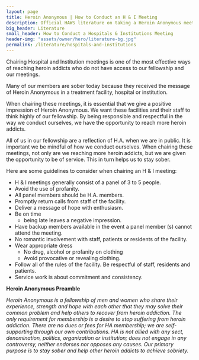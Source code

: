 ```yaml
---
layout: page
title: Heroin Anonymous | How to Conduct an H & I Meeting
description: Official HAWS literature on taking a Heroin Anonymous meeting into hospitals and institutions.
big_header: Literature
small_header: How to Conduct a Hospitals & Institutions Meeting
header-img: "assets/owner/hero/literature-bg.jpg"
permalink: /literature/hospitals-and-institutions
---
```


Chairing Hospital and Institution meetings is one of the most effective ways of reaching heroin addicts who do not have access to our fellowship and our meetings.

Many of our members are sober today because they received the message of Heroin Anonymous in a treatment facility, hospital or institution.

When chairing these meetings, it is essential that we give a positive impression of Heroin Anonymous. We want these facilities and their staff to think highly of our fellowship. By being responsible and respectful in the way we conduct ourselves, we have the opportunity to reach more heroin addicts.

All of us in our fellowship are a reflection of H.A. when we are in public. It is important we be mindful of how we conduct ourselves.
When chairing these meetings, not only are we reaching more heroin addicts, but we are given the opportunity to be of service. This in turn helps us to stay sober.

Here are some guidelines to consider when chairing an H & I meeting:

- H & I meetings generally consist of a panel of 3 to 5 people.
- Avoid the use of profanity.
- All panel members should be H.A. members.
- Promptly return calls from staff of the facility.
- Deliver a message of hope with enthusiasm.
- Be on time
    - being late leaves a negative impression.
- Have backup members available in the event a panel member (s) cannot attend the meeting.
- No romantic involvement with staff, patients or residents of the facility.
- Wear appropriate dress
    - No drug, alcohol or profanity on clothing
    - Avoid provocative or revealing clothing.
- Follow all of the rules of the facility. Be respectful of staff, residents and patients.
- Service work is about commitment and consistency.

**Heroin Anonymous Preamble**

*Heroin Anonymous is a fellowship of men and women who share their experience, strength and hope with each other that they may solve their common problem and help others to recover from heroin addiction. The only requirement for membership is a desire to stop suffering from heroin addiction. There are no dues or fees for HA membership; we are self-supporting through our own contributions. HA is not allied with any sect, denomination, politics, organization or institution; does not engage in any controversy, neither endorses nor opposes any causes. Our primary purpose is to stay sober and help other heroin addicts to achieve sobriety.*